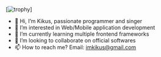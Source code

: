 [![trophy](https://github-profile-trophy.vercel.app/?username=imkikus&theme=onedark)]
- 👋 Hi, I’m Kikus, passionate programmer and singer
- 👀 I’m interested in Web/Mobile application development
- 🌱 I’m currently learning multiple frontend frameworks
- 💞️ I’m looking to collaborate on official softwares
- 📫 How to reach me? Email: imkikus@gmail.com

<!---
imkikus/imkikus is a ✨ special ✨ repository because its `README.md` (this file) appears on your GitHub profile.
You can click the Preview link to take a look at your changes.
--->
